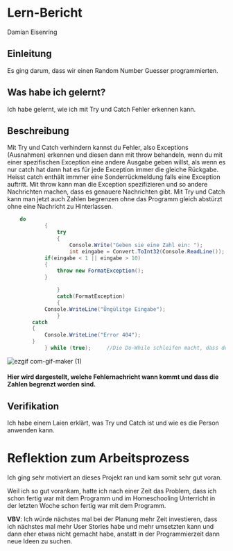 # Lern-Bericht
Damian Eisenring

## Einleitung

Es ging darum, dass wir einen Random Number Guesser programmierten.

## Was habe ich gelernt?

Ich habe gelernt, wie ich mit Try und Catch Fehler erkennen kann.

## Beschreibung

Mit Try und Catch verhindern kannst du Fehler, also Exceptions (Ausnahmen) erkennen und diesen dann mit throw behandeln, wenn du mit einer spezifischen Exception eine andere Ausgabe geben willst, als wenn es nur catch hat dann hat es für jede Exception immer die gleiche Rückgabe. Heisst catch enthält immmer eine Sonderrückmeldung falls eine Exception auftritt. Mit throw kann man die Exception spezifizieren und so andere Nachrichten machen, dass es genauere Nachrichten gibt. Mit Try und Catch kann man jetzt auch Zahlen begrenzen ohne das Programm gleich abstürzt ohne eine Nachricht zu Hinterlassen.

```csharp 
	do
            {
                try
                {
                    Console.Write("Geben sie eine Zahl ein: ");
                    int eingabe = Convert.ToInt32(Console.ReadLine());
		    if(eingabe < 1 || eingabe > 10)
		    {
		    	throw new FormatException();
		    }

                }
                catch(FormatException)
                {
			Console.WriteLine("Üngülitge Eingabe");
                }
		catch
		{
		 	Console.WriteLine("Error 404");
		}
            } while (true);	    //Die Do-While schleifen macht, dass der User im wieder Zahlen eingeben kann.
```
![ezgif com-gif-maker (1)](https://user-images.githubusercontent.com/111045919/191697705-330f816a-0f93-4d0b-b803-167da3685d9d.gif)
#### Hier wird dargestellt, welche Fehlernachricht wann kommt und dass die Zahlen begrenzt worden sind.

	
## Verifikation

Ich habe einem Laien erklärt, was Try und Catch ist und wie es die Person anwenden kann.

# Reflektion zum Arbeitsprozess

Ich ging sehr motiviert an dieses Projekt ran und kam somit sehr gut voran.

Weil ich so gut vorankam, hatte ich nach einer Zeit das Problem, dass ich schon fertig war mit dem Programm und im Homeschooling Unterricht in der letzten Woche schon fertig war mit dem Programm.

**VBV**: Ich würde nächstes mal bei der Planung mehr Zeit investieren, dass ich nächstes mal mehr User Stories habe und mehr umsetzten kann und dann eher etwas nicht gemacht habe, anstatt in der Programmierzeit dann neue Ideen zu suchen.
